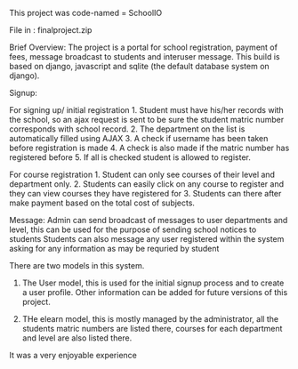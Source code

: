 This project was code-named = SchoolIO

File in : finalproject.zip

Brief Overview:
The project is a portal for school registration, payment of fees, message broadcast to students and interuser message.
This build is based on django, javascript and sqlite (the default database system on django).


Signup:

For signing up/ initial registration
		1. Student must have his/her records with the school, so an ajax request is sent to be sure the student matric number corresponds with school record.
		2. The department on the list is automatically filled using AJAX
		3. A check if username has been taken before registration is made
		4. A check is also made if the matric number has registered before
		5. If all is checked student is allowed to register.


For course registration
		1. Student can only see courses of their level and department only.
		2. Students can easily click on any course to register and they can view courses they have registered for
		3. Students can there after make payment based on the total cost of subjects.

Message:
		Admin can send broadcast of messages to user departments and level, this can be used for the purpose of sending school notices to students
		Students can also message any user registered within the system asking for any information as may be requried by student


There are two models in this system.

1. The User model, this is used for the initial signup process and to create a user profile. Other information can be added for future versions of this project.

2. THe elearn model, this is mostly managed by the administrator, all the students matric numbers are listed there, courses for each department and level are also listed there.


It was a very enjoyable experience


